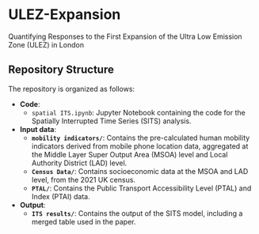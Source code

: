 # ULEZ-Expansion
Quantifying Responses to the First Expansion of the Ultra Low Emission Zone (ULEZ) in London

## Repository Structure

The repository is organized as follows:

-   **Code**:
    -   `spatial ITS.ipynb`: Jupyter Notebook containing the code for the Spatially Interrupted Time Series (SITS) analysis.
-   **Input data**:
    -   **`mobility indicators/`**: Contains the pre-calculated human mobility indicators derived from mobile phone location data, aggregated at the Middle Layer Super Output Area (MSOA) level and Local Authority District (LAD) level. 
    -   **`Census Data/`**: Contains socioeconomic data at the MSOA and LAD level, from the 2021 UK census.
    -   **`PTAL/`**: Contains the Public Transport Accessibility Level (PTAL) and Index (PTAI) data.
-   **Output**:
    -   **`ITS results/`**: Contains the output of the SITS model, including a merged table used in the paper.
